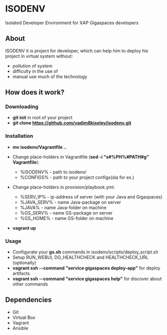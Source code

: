 ISODENV
=======
Isolated Developer Environment for XAP Gigaspaces developers

## About
ISODENV it is project for developer, which can help him to deploy his project in virtual system without:
- *pollution* of system
- difficulty in the use of
- manual use much of the technology

## How does it work?
### Downloading
- **git init** in root of your project
- **git clone https://github.com/vadim8kiselev/isodenv.git**

### Installation
- **mv isodenv/Vagrantfile ..**
- Change place-holders in Vagrantfile (**sed -i "s#%PH%#PATH#g" Vagrantfile**):
  - %ISODENV% - path to isodenv/
  - %CONFIGS% - path to your project configs(sla for ex.)
   
- Change place-holders in provision/playbook.yml:
  - %SERV_IP% - ip-address of server (with your Java and Gigaspaces)
  - %JAVA_SERV% - name Java-package on server 
  - %JAVA% - name Java-folder on machine
  - %GS_SERV% - name GS-package on server
  - %GS_HOME% - name GS-folder on machine
- **vagrant up**

### Usage
- Configurate your **gs.sh** commands in isodenv/scripts/deploy_script.sh 
- Setup RUN_WEBUI, DO_HEALTHCHECK and HEALTHCHECK_URL (optionally)
- **vagrant ssh --command "service gigaspaces deploy-app"** for deploy artifacts
- **vagrant ssh --command "service gigaspaces help"** for discover about other commands

## Dependencies
- Git
- Virtual Box
- Vagrant
- Ansible
